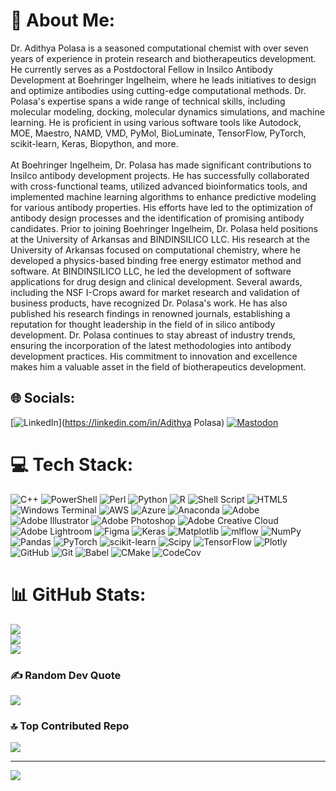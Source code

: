 # 💫 About Me:
Dr. Adithya Polasa is a seasoned computational chemist with over seven years of experience in protein research and biotherapeutics development. He currently serves as a Postdoctoral Fellow in Insilco Antibody Development at Boehringer Ingelheim, where he leads initiatives to design and optimize antibodies using cutting-edge computational methods. Dr. Polasa's expertise spans a wide range of technical skills, including molecular modeling, docking, molecular dynamics simulations, and machine learning. He is proficient in using various software tools like Autodock, MOE, Maestro, NAMD, VMD, PyMol, BioLuminate, TensorFlow, PyTorch, scikit-learn, Keras, Biopython, and more.<br><br>At Boehringer Ingelheim, Dr. Polasa has made significant contributions to Insilco antibody development projects. He has successfully collaborated with cross-functional teams, utilized advanced bioinformatics tools, and implemented machine learning algorithms to enhance predictive modeling for various antibody properties. His efforts have led to the optimization of antibody design processes and the identification of promising antibody candidates. Prior to joining Boehringer Ingelheim, Dr. Polasa held positions at the University of Arkansas and BINDINSILICO LLC. His research at the University of Arkansas focused on computational chemistry, where he developed a physics-based binding free energy estimator method and software. At BINDINSILICO LLC, he led the development of software applications for drug design and clinical development. Several awards, including the NSF I-Crops award for market research and validation of business products, have recognized Dr. Polasa's work. He has also published his research findings in renowned journals, establishing a reputation for thought leadership in the field of in silico antibody development. Dr. Polasa continues to stay abreast of industry trends, ensuring the incorporation of the latest methodologies into antibody development practices. His commitment to innovation and excellence makes him a valuable asset in the field of biotherapeutics development.


## 🌐 Socials:
[![LinkedIn](https://img.shields.io/badge/LinkedIn-%230077B5.svg?logo=linkedin&logoColor=white)](https://linkedin.com/in/Adithya Polasa) [![Mastodon](https://img.shields.io/badge/-MASTODON-%232B90D9?style=for-the-badge&logo=mastodon&logoColor=white)](apolasa369.github.io/index.html) 

# 💻 Tech Stack:
![C++](https://img.shields.io/badge/c++-%2300599C.svg?style=for-the-badge&logo=c%2B%2B&logoColor=white) ![PowerShell](https://img.shields.io/badge/PowerShell-%235391FE.svg?style=for-the-badge&logo=powershell&logoColor=white) ![Perl](https://img.shields.io/badge/perl-%2339457E.svg?style=for-the-badge&logo=perl&logoColor=white) ![Python](https://img.shields.io/badge/python-3670A0?style=for-the-badge&logo=python&logoColor=ffdd54) ![R](https://img.shields.io/badge/r-%23276DC3.svg?style=for-the-badge&logo=r&logoColor=white) ![Shell Script](https://img.shields.io/badge/shell_script-%23121011.svg?style=for-the-badge&logo=gnu-bash&logoColor=white) ![HTML5](https://img.shields.io/badge/html5-%23E34F26.svg?style=for-the-badge&logo=html5&logoColor=white) ![Windows Terminal](https://img.shields.io/badge/Windows%20Terminal-%234D4D4D.svg?style=for-the-badge&logo=windows-terminal&logoColor=white) ![AWS](https://img.shields.io/badge/AWS-%23FF9900.svg?style=for-the-badge&logo=amazon-aws&logoColor=white) ![Azure](https://img.shields.io/badge/azure-%230072C6.svg?style=for-the-badge&logo=microsoftazure&logoColor=white) ![Anaconda](https://img.shields.io/badge/Anaconda-%2344A833.svg?style=for-the-badge&logo=anaconda&logoColor=white) ![Adobe](https://img.shields.io/badge/adobe-%23FF0000.svg?style=for-the-badge&logo=adobe&logoColor=white) ![Adobe Illustrator](https://img.shields.io/badge/adobe%20illustrator-%23FF9A00.svg?style=for-the-badge&logo=adobe%20illustrator&logoColor=white) ![Adobe Photoshop](https://img.shields.io/badge/adobe%20photoshop-%2331A8FF.svg?style=for-the-badge&logo=adobe%20photoshop&logoColor=white) ![Adobe Creative Cloud](https://img.shields.io/badge/Adobe%20Creative%20Cloud-DA1F26.svg?style=for-the-badge&logo=Adobe%20Creative%20Cloud&logoColor=white) ![Adobe Lightroom](https://img.shields.io/badge/Adobe%20Lightroom-31A8FF.svg?style=for-the-badge&logo=Adobe%20Lightroom&logoColor=white) ![Figma](https://img.shields.io/badge/figma-%23F24E1E.svg?style=for-the-badge&logo=figma&logoColor=white) ![Keras](https://img.shields.io/badge/Keras-%23D00000.svg?style=for-the-badge&logo=Keras&logoColor=white) ![Matplotlib](https://img.shields.io/badge/Matplotlib-%23ffffff.svg?style=for-the-badge&logo=Matplotlib&logoColor=black) ![mlflow](https://img.shields.io/badge/mlflow-%23d9ead3.svg?style=for-the-badge&logo=numpy&logoColor=blue) ![NumPy](https://img.shields.io/badge/numpy-%23013243.svg?style=for-the-badge&logo=numpy&logoColor=white) ![Pandas](https://img.shields.io/badge/pandas-%23150458.svg?style=for-the-badge&logo=pandas&logoColor=white) ![PyTorch](https://img.shields.io/badge/PyTorch-%23EE4C2C.svg?style=for-the-badge&logo=PyTorch&logoColor=white) ![scikit-learn](https://img.shields.io/badge/scikit--learn-%23F7931E.svg?style=for-the-badge&logo=scikit-learn&logoColor=white) ![Scipy](https://img.shields.io/badge/SciPy-%230C55A5.svg?style=for-the-badge&logo=scipy&logoColor=%white) ![TensorFlow](https://img.shields.io/badge/TensorFlow-%23FF6F00.svg?style=for-the-badge&logo=TensorFlow&logoColor=white) ![Plotly](https://img.shields.io/badge/Plotly-%233F4F75.svg?style=for-the-badge&logo=plotly&logoColor=white) ![GitHub](https://img.shields.io/badge/github-%23121011.svg?style=for-the-badge&logo=github&logoColor=white) ![Git](https://img.shields.io/badge/git-%23F05033.svg?style=for-the-badge&logo=git&logoColor=white) ![Babel](https://img.shields.io/badge/Babel-F9DC3e?style=for-the-badge&logo=babel&logoColor=black) ![CMake](https://img.shields.io/badge/CMake-%23008FBA.svg?style=for-the-badge&logo=cmake&logoColor=white) ![CodeCov](https://img.shields.io/badge/codecov-%23ff0077.svg?style=for-the-badge&logo=codecov&logoColor=white)
# 📊 GitHub Stats:
![](https://github-readme-stats.vercel.app/api?username=apolasa369&theme=dark&hide_border=false&include_all_commits=false&count_private=false)<br/>
![](https://github-readme-streak-stats.herokuapp.com/?user=apolasa369&theme=dark&hide_border=false)<br/>
![](https://github-readme-stats.vercel.app/api/top-langs/?username=apolasa369&theme=dark&hide_border=false&include_all_commits=false&count_private=false&layout=compact)

### ✍️ Random Dev Quote
![](https://quotes-github-readme.vercel.app/api?type=horizontal&theme=radical)

### 🔝 Top Contributed Repo
![](https://github-contributor-stats.vercel.app/api?username=apolasa369&limit=5&theme=dark&combine_all_yearly_contributions=true)

---
[![](https://visitcount.itsvg.in/api?id=apolasa369&icon=0&color=0)](https://visitcount.itsvg.in)

<!-- Proudly created with GPRM ( https://gprm.itsvg.in ) -->
